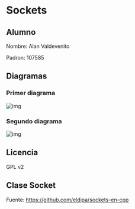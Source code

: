 # Sockets

## Alumno

Nombre: Alan Valdevenito

Padron: 107585

## Diagramas

### Primer diagrama

![img](http://www.plantuml.com/plantuml/dpng/fLNHQXin47o_hn1vkj3w1zmG4f8IMae9c3oRjMvZAzP9PYLTQqh_lR9qUxAS7XIQ66urExPsHYFxpdaW7thTx5I70lk3FmhmdjGcU7GPbOgangPf3Y3ti4LnzUAGn1VZaLv1ufKGlngfmJdne1L6EAv5_5iSo7ehhRPBySpbI4c43-EY3MPbvHxzTORH30fexL2ZbCgQMAEJ69_AHYxS9xGcGyBUTGcbsYXQIzkfhMslbq8PNxV2Hab8RuxTUo8uVbFEtqJURVCx_XVTBA8eBhfMI8FgB4tQ4Mafigoytpjg7FOvibY7Eo3DghuWWPm6JjMv5Qmrc8TKL3wnscpL2o-keyvBHHU7wPAK6Kap1ydZrkvNhShzQPxCcGl0vx5cQHBwpKbRfoZprzlWmDZM11pWaT6HtTi1YHaZva1xc42l3lOHLn6pqHXHPU0x-X-MzYa2GcJBikO4fAbD1rgt9O43BrESocSzGNz-Uqg4vgyFSpBZBU0sTh-U7datxaydyL44SqzofmPRNudve1NIRD3UK0R_jrl79_n_QSoSBVgvU71QitGs3BBEAHukmwygKijW2sbrw4q5JVhFlm7a3kWsztCmbk8fFVDuQUkskFklcKtRpWJtCh7CvTYsZ9JGdgUrwge-w5Ec2GRie6lPrG3KrKV-gVZzatUOa2CZqVFu6lClRXQBAPKD5mcz_7cekpdqpHsQBlJw3m00)

### Segundo diagrama

![img](http://www.plantuml.com/plantuml/dpng/fLF1Yjim4BthAtnqQFq3RGaRTakXzB0GUWuJUUgTLfR2I7AxbFnxXHKfifn0ONE9viqJUk-Dvy4wOET79QG2Qvj7HQWTDdz54txlBcNhzTx8N-Ws4KOz4V31ea8foUXmHYin_9C9NDZDw98CCxRgCaew4X-awMamxUP3GzejM_v84kRBeRjZXjTlPDsdmDkAixW8toDFr1jEobETfRzllDwnVA79L4_Vjb6HG6O5yobsyITAxswvIpvI0DcXru_peKodzEWrV4_5XJEWMuQG2LV_NpqEvcA-W-ZpSp9Z8_o30lKgh9D6-L4leEo_J5g-06zZV_0MT6X-cV-ZlFdfjaxttiUHHPKHIHYF58WzCSOajSS9db9PSaSp8RSbOa4vuDRHoJpXFXHcqQNHA-33m31X3tsRKlN0_NBa7wzv_qalPEGr8JdpPpREX11DjJKLlbuVUqA6-filMtV6_R_9tWdr4ATNPrl4cXYRCjW4blcASxDAeLx1LIDeV4RaAeNRTYfIlNvltwmynJYQ9DgYxa6fOlsdM0P-DjZvKxUDAoT46dxJzUQt3dWz_k9UpKWT8UfBcHlbYTMLcl0GXFjH_GC0)

## Licencia

GPL v2

## Clase Socket

Fuente: https://github.com/eldipa/sockets-en-cpp
